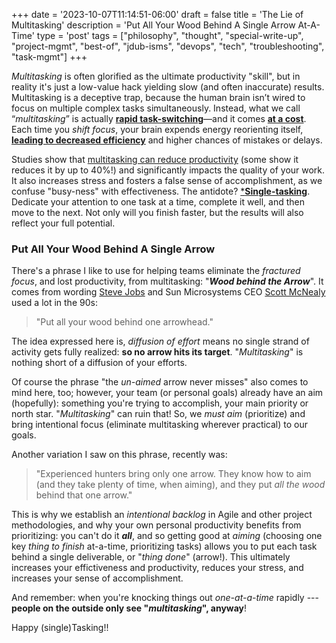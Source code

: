 +++
date = '2023-10-07T11:14:51-06:00'
draft = false
title = 'The Lie of Multitasking'
description = 'Put All Your Wood Behind A Single Arrow At-A-Time'
type = 'post'
tags = ["philosophy", "thought", "special-write-up", "project-mgmt", "best-of", "jdub-isms", "devops", "tech", "troubleshooting", "task-mgmt"]
+++

*Multitasking* is often glorified as the ultimate productivity "skill", but in reality it's just a low-value hack yielding slow (and often inaccurate) results.  Multitasking is a deceptive trap, because the human brain isn’t wired to focus on multiple complex tasks simultaneously. Instead, what we call “*multitasking*” is actually [**rapid task-switching**](https://www.apa.org/topics/research/multitasking?utm_source=chatgpt.com)—and it comes [**at a cost**](https://news.stanford.edu/stories/2018/10/decade-data-reveals-heavy-multitaskers-reduced-memory-psychologist-says?utm_source=chatgpt.com). Each time you *shift focus*, your brain expends energy reorienting itself, [**leading to decreased efficiency**](https://www.verywellmind.com/multitasking-2795003?utm_source=chatgpt.com) and higher chances of mistakes or delays. <br />

Studies show that [multitasking can reduce productivity](https://www.verywellmind.com/multitasking-2795003?utm_source=chatgpt.com) (some show it reduces it by up to 40%!) and significantly impacts the quality of your work. It also increases stress and fosters a false sense of accomplishment, as we confuse "busy-ness" with effectiveness. The antidote? [***Single-tasking**](https://www.microsoft.com/en-us/microsoft-365-life-hacks/organization/what-is-single-tasking-and-is-it-better-than-multi-tasking). Dedicate your attention to one task at a time, complete it well, and then move to the next. Not only will you finish faster, but the results will also reflect your full potential. <br />

### Put All Your Wood Behind A Single Arrow

There's a phrase I like to use for helping teams eliminate the *fractured focus*, and lost productivity, from multitasking: "***Wood behind the Arrow***".  It comes from wording [Steve Jobs](https://en.wikipedia.org/wiki/Steve_Jobs) and Sun Microsystems CEO [Scott McNealy](https://en.wikipedia.org/wiki/Scott_McNealy) used a lot in the 90s:

>"Put all your wood behind one arrowhead."

The idea expressed here is, *diffusion of effort* means no single strand of activity gets fully realized: **so no arrow hits its target**.  "*Multitasking*" is nothing short of a diffusion of your efforts.  <br />

Of course the phrase "the *un-aimed* arrow never misses" also comes to mind here, too; however, your team (or personal goals) already have an aim (hopefully): something you're trying to accomplish, your main priority or north star.  "*Multitasking*" can ruin that!  So, we *must aim* (prioritize) and bring intentional focus (eliminate multitasking wherever practical) to our goals. <br />

Another variation I saw on this phrase, recently was:

> "Experienced hunters bring only one arrow. They know how to aim (and they take plenty of time, when aiming), and they put *all the wood* behind that one arrow."

This is why we establish an *intentional backlog* in Agile and other project methodologies, and why your own personal productivity benefits from prioritizing: you can't do it ***all***, and so getting good at *aiming* (choosing one key *thing to finish* at-a-time, prioritizing tasks) allows you to put each task behind a single deliverable, or "*thing done*" (arrow!).  This ultimately increases your effictiveness and productivity, reduces your stress, and increases your sense of accomplishment. <br />

And remember: when you're knocking things out *one-at-a-time* rapidly --- **people on the outside only see "*multitasking*", anyway**! <br />

Happy (single)Tasking!!